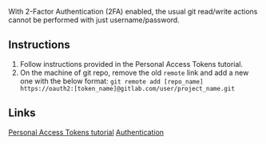 With 2-Factor Authentication (2FA) enabled, the usual git read/write actions cannot be performed with just username/password.

## Instructions
1.  Follow instructions provided in the Personal Access Tokens tutorial.
2.  On the machine of git repo, remove the old `remote` link and add a new one with the below format:
    `git remote add [repo_name] https://oauth2:[token_name]@gitlab.com/user/project_name.git`

## Links
[Personal Access Tokens tutorial](https://docs.gitlab.com/ee/user/profile/personal_access_tokens.html)
[Authentication](https://forum.gitlab.com/t/authenticate-using-access-token/9330)